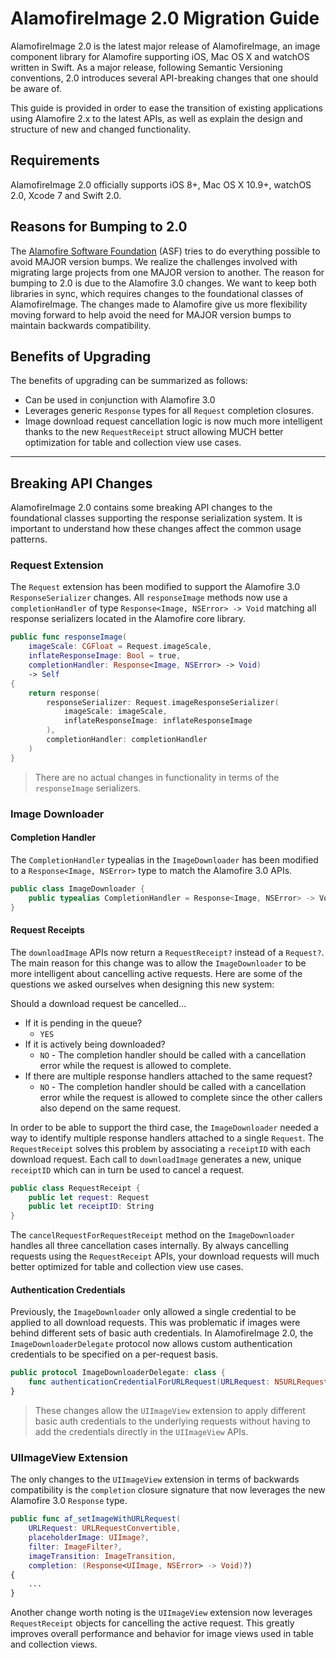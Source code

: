 # AlamofireImage 2.0 Migration Guide

AlamofireImage 2.0 is the latest major release of AlamofireImage, an image component library for Alamofire supporting iOS, Mac OS X and watchOS written in Swift. As a major release, following Semantic Versioning conventions, 2.0 introduces several API-breaking changes that one should be aware of.

This guide is provided in order to ease the transition of existing applications using Alamofire 2.x to the latest APIs, as well as explain the design and structure of new and changed functionality.

## Requirements

AlamofireImage 2.0 officially supports iOS 8+, Mac OS X 10.9+, watchOS 2.0, Xcode 7 and Swift 2.0.

## Reasons for Bumping to 2.0

The [Alamofire Software Foundation](https://github.com/Alamofire/Foundation) (ASF) tries to do everything possible to avoid MAJOR version bumps. We realize the challenges involved with migrating large projects from one MAJOR version to another. The reason for bumping to 2.0 is due to the Alamofire 3.0 changes. We want to keep both libraries in sync, which requires changes to the foundational classes of AlamofireImage. The changes made to Alamofire give us more flexibility moving forward to help avoid the need for MAJOR version bumps to maintain backwards compatibility.

## Benefits of Upgrading

The benefits of upgrading can be summarized as follows:

* Can be used in conjunction with Alamofire 3.0
* Leverages generic `Response` types for all `Request` completion closures.
* Image download request cancellation logic is now much more intelligent thanks to the new `RequestReceipt` struct allowing MUCH better optimization for table and collection view use cases.

---

## Breaking API Changes

AlamofireImage 2.0 contains some breaking API changes to the foundational classes supporting the response serialization system. It is important to understand how these changes affect the common usage patterns.

### Request Extension

The `Request` extension has been modified to support the Alamofire 3.0 `ResponseSerializer` changes. All `responseImage` methods now use a `completionHandler` of type `Response<Image, NSError> -> Void` matching all response serializers located in the Alamofire core library.

```swift
public func responseImage(
    imageScale: CGFloat = Request.imageScale,
    inflateResponseImage: Bool = true,
    completionHandler: Response<Image, NSError> -> Void)
    -> Self
{
    return response(
        responseSerializer: Request.imageResponseSerializer(
            imageScale: imageScale,
            inflateResponseImage: inflateResponseImage
        ),
        completionHandler: completionHandler
    )
}
```

> There are no actual changes in functionality in terms of the `responseImage` serializers.

### Image Downloader 

#### Completion Handler

The `CompletionHandler` typealias in the `ImageDownloader` has been modified to a `Response<Image, NSError>` type to match the Alamofire 3.0 APIs.

```swift
public class ImageDownloader {
	public typealias CompletionHandler = Response<Image, NSError> -> Void
}
```

#### Request Receipts

The `downloadImage` APIs now return a `RequestReceipt?` instead of a `Request?`. The main reason for this change was to allow the `ImageDownloader` to be more intelligent about cancelling active requests. Here are some of the questions we asked ourselves when designing this new system:

Should a download request be cancelled...

* If it is pending in the queue?
    * `YES`
* If it is actively being downloaded?
    * `NO` - The completion handler should be called with a cancellation error while the request is allowed to complete.
* If there are multiple response handlers attached to the same request?
    * `NO` - The completion handler should be called with a cancellation error while the request is allowed to complete since the other callers also depend on the same request.

In order to be able to support the third case, the `ImageDownloader` needed a way to identify multiple response handlers attached to a single `Request`. The `RequestReceipt` solves this problem by associating a `receiptID` with each download request. Each call to `downloadImage` generates a new, unique `receiptID` which can in turn be used to cancel a request.

```swift
public class RequestReceipt {
    public let request: Request
    public let receiptID: String
}
```

The `cancelRequestForRequestReceipt` method on the `ImageDownloader` handles all three cancellation cases internally. By always cancelling requests using the `RequestReceipt` APIs, your download requests will much better optimized for table and collection view use cases.

#### Authentication Credentials

Previously, the `ImageDownloader` only allowed a single credential to be applied to all download requests. This was problematic if images were behind different sets of basic auth credentials. In AlamofireImage 2.0, the `ImageDownloaderDelegate` protocol now allows custom authentication credentials to be specified on a per-request basis. 

```swift
public protocol ImageDownloaderDelegate: class {
	func authenticationCredentialForURLRequest(URLRequest: NSURLRequest) -> NSURLCredential?
}
```

> These changes allow the `UIImageView` extension to apply different basic auth credentials to the underlying requests without having to add the credentials directly in the `UIImageView` APIs.

### UIImageView Extension

The only changes to the `UIImageView` extension in terms of backwards compatibility is the `completion` closure signature that now leverages the new Alamofire 3.0 `Response` type. 

```swift
public func af_setImageWithURLRequest(
    URLRequest: URLRequestConvertible,
    placeholderImage: UIImage?,
    filter: ImageFilter?,
    imageTransition: ImageTransition,
    completion: (Response<UIImage, NSError> -> Void)?)
{
    ...
}
```

Another change worth noting is the `UIImageView` extension now leverages `RequestReceipt` objects for cancelling the active request. This greatly improves overall performance and behavior for image views used in table and collection views.
